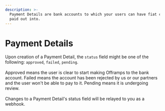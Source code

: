 ```yaml
---
description: >-
  Payment Details are bank accounts to which your users can have fiat currency
  paid out into.
---
```


# Payment Details

Upon creation of a Payment Detail, the `status` field might be one of the following: `approved`, `failed`, `pending`.\
\
Approved means the user is clear to start making Offramps to the bank account. Failed means the account has been rejected by us or our partners and the user won't be able to pay to it. Pending means it is undergoing review.\
\
Changes to a Payment Detail's status field will be relayed to you as a webhook.
